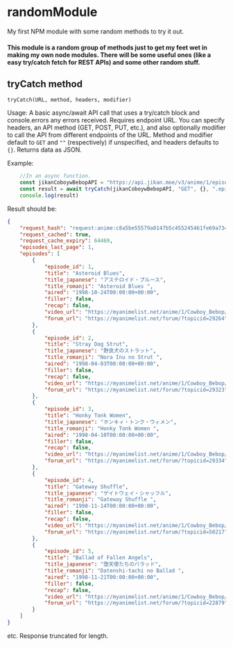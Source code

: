 # randomModule
 My first NPM module with some random methods to try it out.

#### This module is a random group of methods just to get my feet wet in making my own node modules. There will be some useful ones (like a easy try/catch fetch for REST APIs) and some other random stuff. 

## tryCatch method

`tryCatch(URL, method, headers, modifier)`

Usage:
A basic async/await API call that uses a try/catch block and console.errors any errors received. Requires endpoint URL. You can specify headers, an API method (GET, POST, PUT, etc.), and also optionally modifier to call the API from different endpoints of the URL. Method and modifier default to `GET` and `""` (respectively) if unspecified, and headers defaults to `{}`. Returns data as JSON.

Example:

```javascript
    //In an async function.
    const jikanCoboywBebopAPI = "https://api.jikan.moe/v3/anime/1/episodes"
    const result = await tryCatch(jikanCoboywBebopAPI, "GET", {}, ".episodes") 
    console.log(result)
```
Result should be:

```json
{
    "request_hash": "request:anime:c8a5be55579a0147b5c455245461fe69a7347e1b",
    "request_cached": true,
    "request_cache_expiry": 64469,
    "episodes_last_page": 1,
    "episodes": [
        {
            "episode_id": 1,
            "title": "Asteroid Blues",
            "title_japanese": "アステロイド・ブルース",
            "title_romanji": "Asteroid Blues ",
            "aired": "1998-10-24T00:00:00+00:00",
            "filler": false,
            "recap": false,
            "video_url": "https://myanimelist.net/anime/1/Cowboy_Bebop/episode/1",
            "forum_url": "https://myanimelist.net/forum/?topicid=29264"
        },
        {
            "episode_id": 2,
            "title": "Stray Dog Strut",
            "title_japanese": "野良犬のストラット",
            "title_romanji": "Nora Inu no Strut ",
            "aired": "1998-04-03T00:00:00+00:00",
            "filler": false,
            "recap": false,
            "video_url": "https://myanimelist.net/anime/1/Cowboy_Bebop/episode/2",
            "forum_url": "https://myanimelist.net/forum/?topicid=29323"
        },
        {
            "episode_id": 3,
            "title": "Honky Tonk Women",
            "title_japanese": "ホンキィ・トンク・ウィメン",
            "title_romanji": "Honky Tonk Women ",
            "aired": "1998-04-10T00:00:00+00:00",
            "filler": false,
            "recap": false,
            "video_url": "https://myanimelist.net/anime/1/Cowboy_Bebop/episode/3",
            "forum_url": "https://myanimelist.net/forum/?topicid=29334"
        },
        {
            "episode_id": 4,
            "title": "Gateway Shuffle",
            "title_japanese": "ゲイトウェイ・シャッフル",
            "title_romanji": "Gateway Shuffle ",
            "aired": "1998-11-14T00:00:00+00:00",
            "filler": false,
            "recap": false,
            "video_url": "https://myanimelist.net/anime/1/Cowboy_Bebop/episode/4",
            "forum_url": "https://myanimelist.net/forum/?topicid=50217"
        },
        {
            "episode_id": 5,
            "title": "Ballad of Fallen Angels",
            "title_japanese": "堕天使たちのバラッド",
            "title_romanji": "Datenshi-tachi no Ballad ",
            "aired": "1998-11-21T00:00:00+00:00",
            "filler": false,
            "recap": false,
            "video_url": "https://myanimelist.net/anime/1/Cowboy_Bebop/episode/5",
            "forum_url": "https://myanimelist.net/forum/?topicid=22879"
        }
    ]
}
```
etc. Response truncated for length.